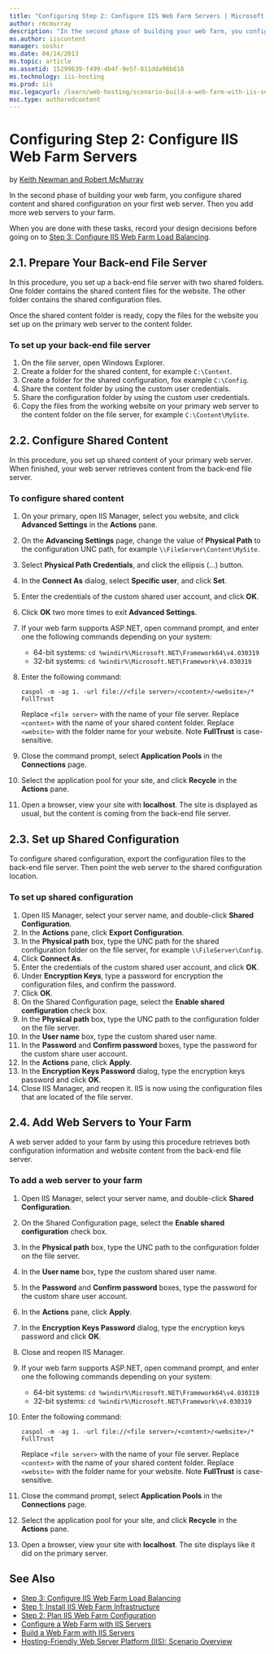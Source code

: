 ```yaml
---
title: "Configuring Step 2: Configure IIS Web Farm Servers | Microsoft Docs"
author: rmcmurray
description: "In the second phase of building your web farm, you configure shared content and shared configuration on your first web server. Then you add more web servers..."
ms.author: iiscontent
manager: soshir
ms.date: 04/14/2013
ms.topic: article
ms.assetid: 15299639-f499-4b4f-9e5f-811dda98b618
ms.technology: iis-hosting
ms.prod: iis
msc.legacyurl: /learn/web-hosting/scenario-build-a-web-farm-with-iis-servers/configuring-step-2-configure-iis-web-farm-servers
msc.type: authoredcontent
---
```

Configuring Step 2: Configure IIS Web Farm Servers
====================
by [Keith Newman and Robert McMurray](https://github.com/rmcmurray)

In the second phase of building your web farm, you configure shared content and shared configuration on your first web server. Then you add more web servers to your farm.

When you are done with these tasks, record your design decisions before going on to [Step 3: Configure IIS Web Farm Load Balancing](configuring-step-3-configure-iis-web-farm-load-balancing.md).

<a id="21"></a>
## 2.1. Prepare Your Back-end File Server

In this procedure, you set up a back-end file server with two shared folders. One folder contains the shared content files for the website. The other folder contains the shared configuration files.

Once the shared content folder is ready, copy the files for the website you set up on the primary web server to the content folder.

### To set up your back-end file server

1. On the file server, open Windows Explorer.
2. Create a folder for the shared content, for example `C:\Content`.
3. Create a folder for the shared configuration, fox example `C:\Config`.
4. Share the content folder by using the custom user credentials.
5. Share the configuration folder by using the custom user credentials.
6. Copy the files from the working website on your primary web server to the content folder on the file server, for example `C:\Content\MySite`.

<a id="22"></a>
## 2.2. Configure Shared Content

In this procedure, you set up shared content of your primary web server. When finished, your web server retrieves content from the back-end file server.

### To configure shared content

1. On your primary, open IIS Manager, select you website, and click **Advanced Settings** in the **Actions** pane.
2. On the **Advancing Settings** page, change the value of **Physical Path** to the configuration UNC path, for example `\\FileServer\Content\MySite`.
3. Select **Physical Path Credentials**, and click the ellipsis (...) button.
4. In the **Connect As** dialog, select **Specific user**, and click **Set**.
5. Enter the credentials of the custom shared user account, and click **OK**.
6. Click **OK** two more times to exit **Advanced Settings**.
7. If your web farm supports ASP.NET, open command prompt, and enter one the following commands depending on your system:

    - 64-bit systems: `cd %windir%\Microsoft.NET\Framework64\v4.030319`
    - 32-bit systems: `cd %windir%\Microsoft.NET\Framework\v4.030319`
8. Enter the following command:

    `caspol -m -ag 1. -url file://<file server>/<content>/<website>/* FullTrust`

    Replace `<file server>` with the name of your file server. Replace `<content>` with the name of your shared content folder. Replace `<website>` with the folder name for your website. Note **FullTrust** is case-sensitive.
9. Close the command prompt, select **Application Pools** in the **Connections** page.
10. Select the application pool for your site, and click **Recycle** in the **Actions** pane.
11. Open a browser, view your site with **localhost**. The site is displayed as usual, but the content is coming from the back-end file server.

<a id="23"></a>
## 2.3. Set up Shared Configuration

To configure shared configuration, export the configuration files to the back-end file server. Then point the web server to the shared configuration location.

### To set up shared configuration

1. Open IIS Manager, select your server name, and double-click **Shared Configuration**.
2. In the **Actions** pane, click **Export Configuration**.
3. In the **Physical path** box, type the UNC path for the shared configuration folder on the file server, for example `\\FileServer\Config`.
4. Click **Connect As**.
5. Enter the credentials of the custom shared user account, and click **OK**.
6. Under **Encryption Keys**, type a password for encryption the configuration files, and confirm the password.
7. Click **OK**.
8. On the Shared Configuration page, select the **Enable shared configuration** check box.
9. In the **Physical path** box, type the UNC path to the configuration folder on the file server.
10. In the **User name** box, type the custom shared user name.
11. In the **Password** and **Confirm password** boxes, type the password for the custom share user account.
12. In the **Actions** pane, click **Apply**.
13. In the **Encryption Keys Password** dialog, type the encryption keys password and click **OK**.
14. Close IIS Manager, and reopen it. IIS is now using the configuration files that are located of the file server.

<a id="24"></a>
## 2.4. Add Web Servers to Your Farm

A web server added to your farm by using this procedure retrieves both configuration information and website content from the back-end file server.

### To add a web server to your farm

1. Open IIS Manager, select your server name, and double-click **Shared Configuration**.
2. On the Shared Configuration page, select the **Enable shared configuration** check box.
3. In the **Physical path** box, type the UNC path to the configuration folder on the file server.
4. In the **User name** box, type the custom shared user name.
5. In the **Password** and **Confirm password** boxes, type the password for the custom share user account.
6. In the **Actions** pane, click **Apply**.
7. In the **Encryption Keys Password** dialog, type the encryption keys password and click **OK**.
8. Close and reopen IIS Manager.
9. If your web farm supports ASP.NET, open command prompt, and enter one the following commands depending on your system:

    - 64-bit systems: `cd %windir%\Microsoft.NET\Framework64\v4.030319`
    - 32-bit systems: `cd %windir%\Microsoft.NET\Framework\v4.030319`
10. Enter the following command:

    `caspol -m -ag 1. -url file://<file server>/<content>/<website>/* FullTrust`

    Replace `<file server>` with the name of your file server. Replace `<content>` with the name of your shared content folder. Replace `<website>` with the folder name for your website. Note **FullTrust** is case-sensitive.
11. Close the command prompt, select **Application Pools** in the **Connections** page.
12. Select the application pool for your site, and click **Recycle** in the **Actions** pane.
13. Open a browser, view your site with **localhost**. The site displays like it did on the primary server.

## See Also

- [Step 3: Configure IIS Web Farm Load Balancing](configuring-step-3-configure-iis-web-farm-load-balancing.md)
- [Step 1: Install IIS Web Farm Infrastructure](configuring-step-1-install-iis-web-farm-infrastructure.md)
- [Step 2: Plan IIS Web Farm Configuration](planning-step-2-plan-iis-web-farm-configuration.md)
- [Configure a Web Farm with IIS Servers](configure-a-web-farm-with-iis-servers.md)
- [Build a Web Farm with IIS Servers](overview-build-a-web-farm-with-iis-servers.md)
- [Hosting-Friendly Web Server Platform (IIS): Scenario Overview](../../get-started/introduction-to-iis/hosting-friendly-web-server-platform-iis-scenario-overview.md)